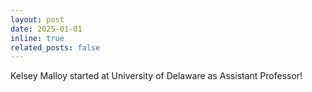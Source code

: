 ```yaml
---
layout: post
date: 2025-01-01
inline: true
related_posts: false
---
```


Kelsey Malloy started at University of Delaware as Assistant Professor!
